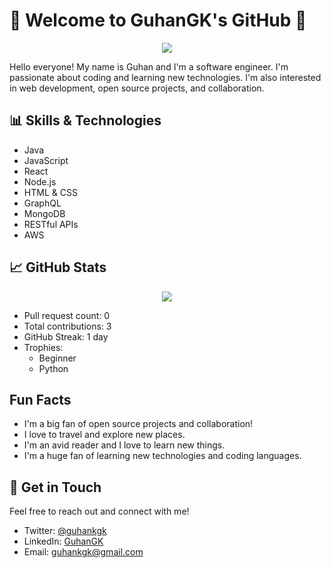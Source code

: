 


# 🎉 Welcome to GuhanGK's GitHub 🎉

<p align="center">
  <img src="https://media.giphy.com/media/K6Q7ZCdLy8pCE/giphy.gif">
</p>

Hello everyone! My name is Guhan and I'm a software engineer. I'm passionate about coding and learning new technologies. I'm also interested in web development, open source projects, and collaboration.

## 📊 Skills & Technologies

- Java
- JavaScript
- React
- Node.js
- HTML & CSS
- GraphQL
- MongoDB
- RESTful APIs
- AWS

## 📈 GitHub Stats

<p align="center">
  <img src="https://github-readme-stats.vercel.app/api?username=guhankgk&count_private=true&theme=tokyonight&show_icons=true">
</p>

- Pull request count: 0
- Total contributions: 3
- GitHub Streak: 1 day
- Trophies:
  - Beginner
  - Python

## Fun Facts

- I'm a big fan of open source projects and collaboration!
- I love to travel and explore new places.
- I'm an avid reader and I love to learn new things.
- I'm a huge fan of learning new technologies and coding languages.

## 🤝 Get in Touch

Feel free to reach out and connect with me!

- Twitter: [@guhankgk](https://twitter.com/guhankgk)
- LinkedIn: [GuhanGK](https://www.linkedin.com/in/guhankgk/)
- Email: guhankgk@gmail.com